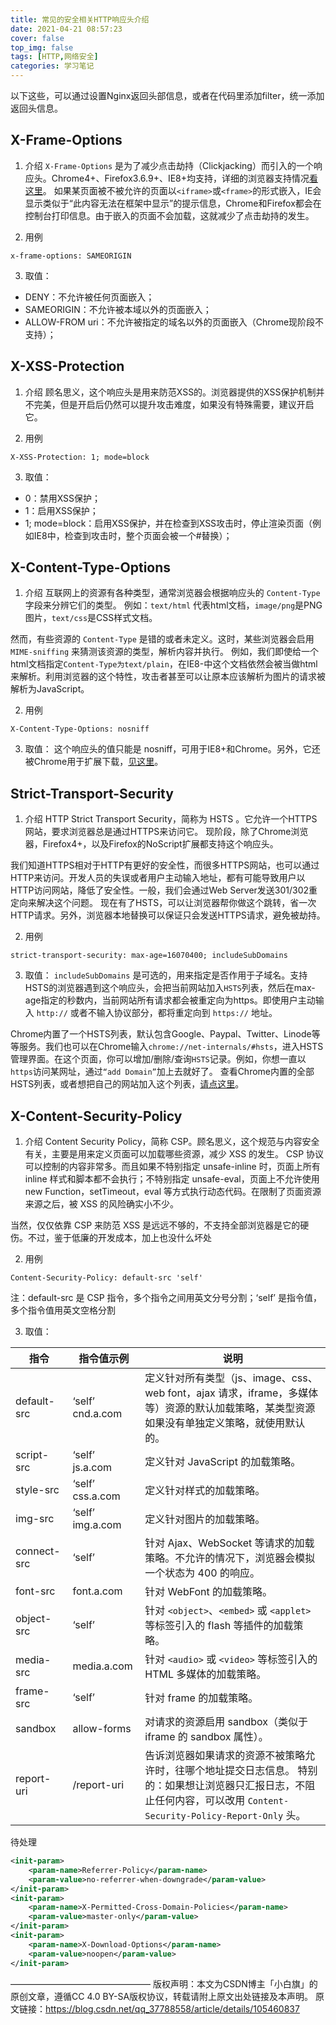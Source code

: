 ```yaml
---
title: 常见的安全相关HTTP响应头介绍
date: 2021-04-21 08:57:23
cover: false
top_img: false
tags: [HTTP,网络安全]
categories: 学习笔记
---
```


以下这些，可以通过设置Nginx返回头部信息，或者在代码里添加filter，统一添加返回头信息。

## X-Frame-Options

1. 介绍
`X-Frame-Options` 是为了减少点击劫持（Clickjacking）而引入的一个响应头。Chrome4+、Firefox3.6.9+、IE8+均支持，详细的浏览器支持情况[看这里](https://developer.mozilla.org/en-US/docs/Web/HTTP/Headers/X-Frame-Options?redirectlocale=en-US&redirectslug=The_X-FRAME-OPTIONS_response_header#browser_compatibility)。
如果某页面被不被允许的页面以`<iframe>`或`<frame>`的形式嵌入，IE会显示类似于“此内容无法在框架中显示”的提示信息，Chrome和Firefox都会在控制台打印信息。由于嵌入的页面不会加载，这就减少了点击劫持的发生。

2. 用例
```config
x-frame-options: SAMEORIGIN
```

3. 取值：
- DENY：不允许被任何页面嵌入；
- SAMEORIGIN：不允许被本域以外的页面嵌入；
- ALLOW-FROM uri：不允许被指定的域名以外的页面嵌入（Chrome现阶段不支持）；

## X-XSS-Protection

1. 介绍
顾名思义，这个响应头是用来防范XSS的。浏览器提供的XSS保护机制并不完美，但是开启后仍然可以提升攻击难度，如果没有特殊需要，建议开启它。

2. 用例
```config
X-XSS-Protection: 1; mode=block
```

3. 取值：
- 0：禁用XSS保护；
- 1：启用XSS保护；
- 1; mode=block：启用XSS保护，并在检查到XSS攻击时，停止渲染页面（例如IE8中，检查到攻击时，整个页面会被一个#替换）；

## X-Content-Type-Options

1. 介绍
互联网上的资源有各种类型，通常浏览器会根据响应头的 `Content-Type` 字段来分辨它们的类型。
例如：`text/html` 代表html文档，`image/png`是PNG图片，`text/css`是CSS样式文档。

然而，有些资源的 `Content-Type` 是错的或者未定义。这时，某些浏览器会启用 `MIME-sniffing` 来猜测该资源的类型，解析内容并执行。
例如，我们即使给一个html文档指定`Content-Type为text/plain`，在IE8-中这个文档依然会被当做html来解析。利用浏览器的这个特性，攻击者甚至可以让原本应该解析为图片的请求被解析为JavaScript。

2. 用例
```config
X-Content-Type-Options: nosniff
```

3. 取值：
这个响应头的值只能是 nosniff，可用于IE8+和Chrome。另外，它还被Chrome用于扩展下载，[见这里](https://developer.chrome.com/extensions/hosting)。

## Strict-Transport-Security

1. 介绍
HTTP Strict Transport Security，简称为 HSTS 。它允许一个HTTPS网站，要求浏览器总是通过HTTPS来访问它。
现阶段，除了Chrome浏览器，Firefox4+，以及Firefox的NoScript扩展都支持这个响应头。

我们知道HTTPS相对于HTTP有更好的安全性，而很多HTTPS网站，也可以通过HTTP来访问。开发人员的失误或者用户主动输入地址，都有可能导致用户以HTTP访问网站，降低了安全性。一般，我们会通过Web Server发送301/302重定向来解决这个问题。
现在有了HSTS，可以让浏览器帮你做这个跳转，省一次HTTP请求。另外，浏览器本地替换可以保证只会发送HTTPS请求，避免被劫持。

2. 用例
```config
strict-transport-security: max-age=16070400; includeSubDomains
```

3. 取值：
`includeSubDomains` 是可选的，用来指定是否作用于子域名。支持HSTS的浏览器遇到这个响应头，会把当前网站加入`HSTS`列表，然后在max-age指定的秒数内，当前网站所有请求都会被重定向为https。即使用户主动输入 `http://` 或者不输入协议部分，都将重定向到 `https://` 地址。

Chrome内置了一个HSTS列表，默认包含Google、Paypal、Twitter、Linode等等服务。我们也可以在Chrome输入`chrome://net-internals/#hsts`，进入HSTS管理界面。在这个页面，你可以增加/删除/查询`HSTS`记录。例如，你想一直以`https`访问某网址，通过`“add Domain”`加上去就好了。
查看Chrome内置的全部HSTS列表，或者想把自己的网站加入这个列表，[请点这里](https://www.chromium.org/hsts)。

## X-Content-Security-Policy

1. 介绍
Content Security Policy，简称 CSP。顾名思义，这个规范与内容安全有关，主要是用来定义页面可以加载哪些资源，减少 XSS 的发生。
CSP 协议可以控制的内容非常多。而且如果不特别指定 unsafe-inline 时，页面上所有 inline 样式和脚本都不会执行；不特别指定 unsafe-eval，页面上不允许使用 new Function，setTimeout，eval 等方式执行动态代码。在限制了页面资源来源之后，被 XSS 的风险确实小不少。

当然，仅仅依靠 CSP 来防范 XSS 是远远不够的，不支持全部浏览器是它的硬伤。不过，鉴于低廉的开发成本，加上也没什么坏处


2. 用例
```config
Content-Security-Policy: default-src 'self'
```
注：default-src 是 CSP 指令，多个指令之间用英文分号分割；‘self’ 是指令值，多个指令值用英文空格分割

3. 取值：

| 指令        | 指令值示例       | 说明                                                                                                                                                                   |
| ----------- | ---------------- | ---------------------------------------------------------------------------------------------------------------------------------------------------------------------- |
| default-src | ‘self’ cnd.a.com | 定义针对所有类型（js、image、css、web font，ajax 请求，iframe，多媒体等）资源的默认加载策略，某类型资源如果没有单独定义策略，就使用默认的。                            |
| script-src  | ‘self’ js.a.com  | 定义针对 JavaScript 的加载策略。                                                                                                                                       |
| style-src   | ‘self’ css.a.com | 定义针对样式的加载策略。                                                                                                                                               |
| img-src     | ‘self’ img.a.com | 定义针对图片的加载策略。                                                                                                                                               |
| connect-src | ‘self’           | 针对 Ajax、WebSocket 等请求的加载策略。不允许的情况下，浏览器会模拟一个状态为 400 的响应。                                                                             |
| font-src    | font.a.com       | 针对 WebFont 的加载策略。                                                                                                                                              |
| object-src  | ‘self’           | 针对 `<object>`、`<embed>` 或 `<applet>` 等标签引入的 flash 等插件的加载策略。                                                                                         |
| media-src   | media.a.com      | 针对 `<audio>` 或 `<video>` 等标签引入的 HTML 多媒体的加载策略。                                                                                                       |
| frame-src   | ‘self’           | 针对 frame 的加载策略。                                                                                                                                                |
| sandbox     | allow-forms      | 对请求的资源启用 sandbox（类似于 iframe 的 sandbox 属性）。                                                                                                            |
| report-uri  | /report-uri      | 告诉浏览器如果请求的资源不被策略允许时，往哪个地址提交日志信息。 特别的：如果想让浏览器只汇报日志，不阻止任何内容，可以改用 `Content-Security-Policy-Report-Only` 头。 |




待处理
```xml
<init-param>
    <param-name>Referrer-Policy</param-name>
    <param-value>no-referrer-when-downgrade</param-value>
</init-param>
<init-param>
    <param-name>X-Permitted-Cross-Domain-Policies</param-name>
    <param-value>master-only</param-value>
</init-param>
<init-param>
    <param-name>X-Download-Options</param-name>
    <param-value>noopen</param-value>
</init-param>

```




————————————————
版权声明：本文为CSDN博主「小白旗」的原创文章，遵循CC 4.0 BY-SA版权协议，转载请附上原文出处链接及本声明。
原文链接：https://blog.csdn.net/qq_37788558/article/details/105460837

